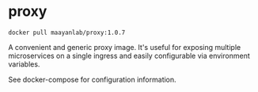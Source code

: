 # proxy

`docker pull maayanlab/proxy:1.0.7`

A convenient and generic proxy image. It's useful for exposing multiple microservices on a single ingress and easily configurable via environment variables.

See docker-compose for configuration information.
